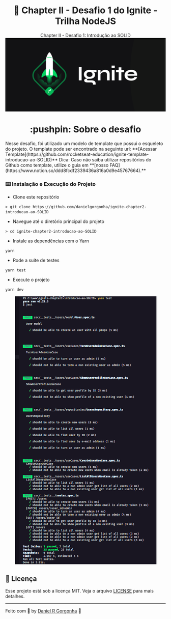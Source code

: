 <h1 align="center">🚀 Chapter II - Desafio 1 do Ignite - Trilha NodeJS</h1>
<p align="center">
  Chapter II - Desafio 1: Introdução ao SOLID
  <br>
  <img align="center" alialt="Ignite" src="./assets/ignite.png" />
</p>
<h1 align="center">:pushpin: Sobre o desafio</h1>
<p align="left">
  Nesse desafio, foi utilizado um modelo de template que possui o esqueleto do projeto.
  O template pode ser encontrado na seguinte url: **[Acessar Template](https://github.com/rocketseat-education/ignite-template-introducao-ao-SOLID)**
  Dica: Caso não saiba utilizar repositórios do Github como template, utilize o guia em **[nosso FAQ](https://www.notion.so/ddd8fcdf2339436a816a0d9e45767664).**

### :keyboard: Instalação e Execução do Projeto

- Clone este repositório

```
> git clone https://github.com/danielgorgonha/ignite-chapter2-introducao-ao-SOLID
```

- Navegue até o diretório principal do projeto

```
> cd ignite-chapter2-introducao-ao-SOLID
```

- Instale as dependências com o Yarn

```
yarn
```

- Rode a suite de testes

```
yarn test
```

- Execute o projeto

```
yarn dev
```
</p>

<p align="center">
  <img src="./assets/test.png">
</p>

## :memo: Licença

Esse projeto está sob a licença MIT. Veja o arquivo [LICENSE](https://github.com/git/git-scm.com/blob/master/MIT-LICENSE.txt) para mais detalhes.

---

Feito com 💜 by <a href="https://www.linkedin.com/in/danielgorgonha/">Daniel R Gorgonha</a> :wave:
